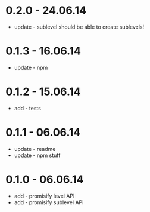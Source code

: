 # 0.2.0 - 24.06.14

* update - sublevel should be able to create sublevels!

# 0.1.3 - 16.06.14

* update - npm

# 0.1.2 - 15.06.14

* add - tests

# 0.1.1 - 06.06.14

* update - readme
* update - npm stuff

# 0.1.0 - 06.06.14

* add - promisify level API
* add - promisify sublevel API
